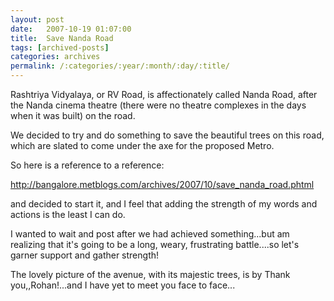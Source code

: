 ```yaml
---
layout: post
date:	2007-10-19 01:07:00
title:  Save Nanda Road
tags: [archived-posts]
categories: archives
permalink: /:categories/:year/:month/:day/:title/
---
```

Rashtriya Vidyalaya, or RV  Road, is affectionately called Nanda Road, after the Nanda cinema theatre (there were no theatre complexes in the days when it was built) on the road.

We decided to try and do something to save the beautiful trees on this road, which are slated to come under the axe for the proposed Metro.

So here is a reference to a reference:

http://bangalore.metblogs.com/archives/2007/10/save_nanda_road.phtml


<LJ user="amoghavarsha"> and <LJ user="anushsh"> decided to start it, and I feel that adding the strength of my words and actions is the least I can do.

I wanted to wait and post after we had achieved something...but am realizing that it's going to be a long, weary, frustrating battle....so let's garner support and gather strength!

The lovely picture of the avenue, with its majestic trees, is by <LJ user="rohan_kini"> Thank you,,Rohan!...and I have yet to meet you face to face...
